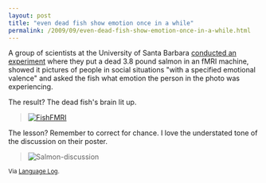 ```yaml
---
layout: post
title: "even dead fish show emotion once in a while"
permalink: /2009/09/even-dead-fish-show-emotion-once-in-a-while.html
---
```


<p>A group of scientists at the University of Santa Barbara <a href="http://prefrontal.org/files/posters/Bennett-Salmon-2009.jpg">conducted an experiment</a> where they put a dead 3.8 pound salmon in an fMRI machine, showed it pictures of people in social situations "with a specified emotional valence" and asked the fish what emotion the person in the photo was experiencing.</p>

<p>The result?  The dead fish's brain lit up.</p>

<blockquote>
  <p><a style="display: block;" href="http://prefrontal.org/files/posters/Bennett-Salmon-2009.jpg"><img class="at-xid-6a00d8341c4f5f53ef0120a58080bf970b" alt="FishFMRI" src="https://sippey.typepad.com/.a/6a00d8341c4f5f53ef0120a58080bf970b-500wi" style="margin: 0px;" /></a></p>
</blockquote>

<p>The lesson?  Remember to correct for chance.  I love the understated tone of the discussion on their poster. </p>

<blockquote>
  <p><img class="at-xid-6a00d8341c4f5f53ef0120a5d702d3970c" alt="Salmon-discussion" src="https://sippey.typepad.com/.a/6a00d8341c4f5f53ef0120a5d702d3970c-500wi" style="margin: 0px;" /></p>
</blockquote>

<p><small>Via <a href="http://languagelog.ldc.upenn.edu/nll/?p=1746">Language Log</a>.</small></p>



